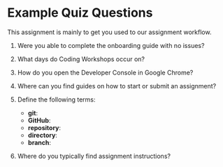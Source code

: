 # Example Quiz Questions

This assignment is mainly to get you used to our assignment workflow.

1. Were you able to complete the onboarding guide with no issues?

2. What days do Coding Workshops occur on?

3. How do you open the Developer Console in Google Chrome?

4. Where can you find guides on how to start or submit an assignment?

5. Define the following terms:

   - **git**:
   - **GitHub**:
   - **repository**:
   - **directory**:
   - **branch**:

6. Where do you typically find assignment instructions?
